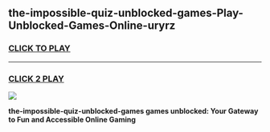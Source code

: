 
## the-impossible-quiz-unblocked-games-Play-Unblocked-Games-Online-uryrz
<h3>
<a href="https://premium76.site?title=the-impossible-quiz-unblocked-games&ref=25A">CLICK TO PLAY</a></h3>
<hr>

<h3>
<a href="https://premium76.site?title=the-impossible-quiz-unblocked-games&ref=25A">CLICK 2 PLAY</a>
  
</h3>

<a href="https://premium76.site?title=the-impossible-quiz-unblocked-games&ref=25A"><img src="https://clearcache.store/games.png"></a>


**the-impossible-quiz-unblocked-games games unblocked: Your Gateway to Fun and Accessible Online Gaming**

